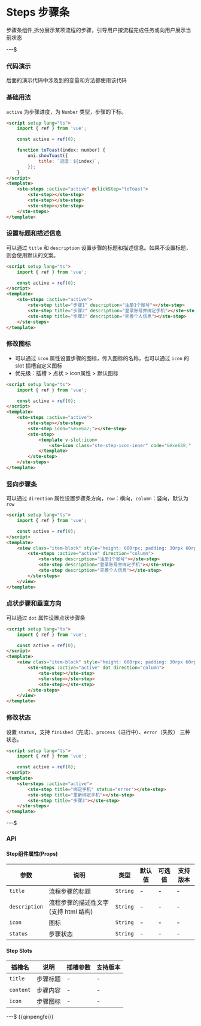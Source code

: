 # Steps 步骤条

步骤条组件,拆分展示某项流程的步骤，引导用户按流程完成任务或向用户展示当前状态

---$

### 代码演示

后面的演示代码中涉及到的变量和方法都使用该代码

### 基础用法

`active` 为步骤进度，为 `Number` 类型，步骤的下标。

```html
<script setup lang="ts">
    import { ref } from 'vue';

    const active = ref(0);

    function toToast(index: number) {
        uni.showToast({
            title: `进度：${index}`,
        });
    }
</script>
<template>
    <ste-steps :active="active" @clickStep="toToast">
        <ste-step></ste-step>
        <ste-step></ste-step>
        <ste-step></ste-step>
    </ste-steps>
</template>
```

### 设置标题和描述信息

可以通过 `title` 和 `description` 设置步骤的标题和描述信息。如果不设置标题，则会使用默认的文案。

```html
<script setup lang="ts">
    import { ref } from 'vue';

    const active = ref(0);
</script>
<template>
    <ste-steps :active="active">
        <ste-step title="步骤1" description="注册1个账号"></ste-step>
        <ste-step title="步骤2" description="登录账号并绑定手机"></ste-step>
        <ste-step title="步骤3" description="完善个人信息"></ste-step>
    </ste-steps>
</template>
```

### 修改图标

- 可以通过 `icon` 属性设置步骤的图标，传入图标的名称，也可以通过 `icon` 的 slot 插槽自定义图标
- 优先级：插槽 > 点状 > icon属性 > 默认图标

```html
<script setup lang="ts">
    import { ref } from 'vue';

    const active = ref(0);
</script>
<template>
    <ste-steps :active="active">
        <ste-step></ste-step>
        <ste-step icon="&#xe6a2;"></ste-step>
        <ste-step>
            <template v-slot:icon>
                <ste-icon class="ste-step-icon-inner" code="&#xe688;" :size="40" color="red"></ste-icon>
            </template>
        </ste-step>
    </ste-steps>
</template>
```

### 竖向步骤条

可以通过 `direction` 属性设置步骤条方向，`row`：横向，`column`：竖向，默认为`row`

```html
<script setup lang="ts">
    import { ref } from 'vue';

    const active = ref(0);
</script>
<template>
    <view class="item-block" style="height: 600rpx; padding: 30rpx 60rpx">
        <ste-steps :active="active" direction="column">
            <ste-step description="注册1个账号"></ste-step>
            <ste-step description="登录账号并绑定手机"></ste-step>
            <ste-step description="完善个人信息"></ste-step>
        </ste-steps>
    </view>
</template>
```

### 点状步骤和垂直方向

可以通过 `dot` 属性设置点状步骤条

```html
<script setup lang="ts">
    import { ref } from 'vue';

    const active = ref(0);
</script>
<template>
    <view class="item-block" style="height: 600rpx; padding: 30rpx 60rpx">
        <ste-steps :active="active" dot direction="column">
            <ste-step></ste-step>
            <ste-step></ste-step>
            <ste-step></ste-step>
        </ste-steps>
    </view>
</template>
```

### 修改状态

设置 `status`，支持 `finished`（完成）、`process`（进行中）、`error`（失败） 三种状态。

```html
<script setup lang="ts">
    import { ref } from 'vue';

    const active = ref(0);
</script>
<template>
    <ste-steps :active="active">
        <ste-step title="绑定手机" status="error"></ste-step>
        <ste-step title="重新绑定手机"></ste-step>
        <ste-step title="步骤3"></ste-step>
    </ste-steps>
</template>
```

---$

### API

<!-- props -->

#### Step组件属性(Props)

| 参数          | 说明                                 | 类型     | 默认值 | 可选值 | 支持版本 |
| ------------- | ------------------------------------ | -------- | ------ | ------ | -------- |
| `title`       | 流程步骤的标题                       | `String` | -      | -      | -        |
| `description` | 流程步骤的描述性文字(支持 html 结构) | `String` | -      | -      | -        |
| `icon`        | 图标                                 | `String` | -      | -      | -        |
| `status`      | 步骤状态                             | `String` | -      | -      | -        |

#### Step Slots

| 插槽名    | 说明     | 插槽参数 | 支持版本 |
| --------- | -------- | -------- | -------- |
| `title`   | 步骤标题 | -        | -        |
| `content` | 步骤内容 | -        | -        |
| `icon`    | 步骤图标 | -        | -        |

---$
{{qinpengfei}}
